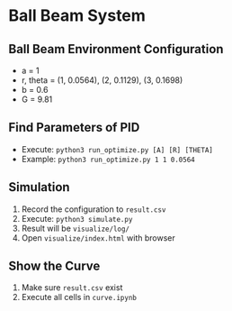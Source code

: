# Ball Beam System

## Ball Beam Environment Configuration

- a = 1
- r, theta = (1, 0.0564), (2, 0.1129), (3, 0.1698)
- b = 0.6
- G = 9.81

## Find Parameters of PID

- Execute: `python3 run_optimize.py [A] [R] [THETA]`
- Example: `python3 run_optimize.py 1 1 0.0564`

## Simulation

1. Record the configuration to `result.csv`
2. Execute: `python3 simulate.py`
3. Result will be `visualize/log/`
4. Open `visualize/index.html` with browser

## Show the Curve

1. Make sure `result.csv` exist
2. Execute all cells in `curve.ipynb`
